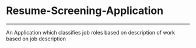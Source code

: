 # Resume-Screening-Application
--------------------------------

An Application which classifies job roles based on description of work based on job description
